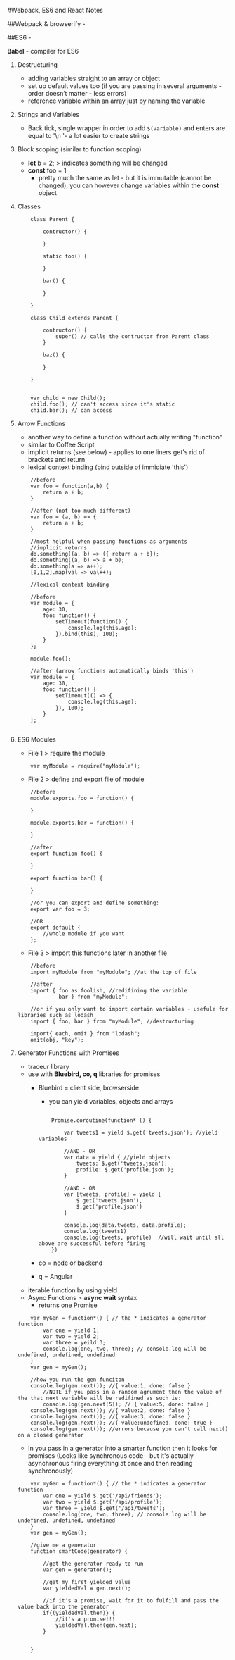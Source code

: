 #Webpack, ES6 and React Notes

##Webpack & browserify - 

##ES6 -

**Babel** - compiler for ES6 

1. Destructuring 
	- adding variables straight to an array or object
	- set up default values too (if you are passing in several arguments - order doesn’t matter - less errors)
	- reference variable within an array just by naming the variable
2. Strings and Variables 
	- Back tick, single wrapper in order to add ``$(variable)`` and enters are equal to '\n '- a lot easier to create strings
3. Block scoping (similar to function scoping) 
	- **let** b = 2; > indicates something will be changed
	- **const** foo = 1 
		- pretty much the same as let - but it is immutable (cannot be changed), you can however change variables within the **const** object 
4. Classes
	```
		class Parent {

			contructor() {

			}

			static foo() {

			}

			bar() {

			}

		}

		class Child extends Parent {

			contructor() {
				super() // calls the contructor from Parent class
			}

			baz() {

			}

		}


		var child = new Child();
		child.foo(); // can't access since it's static
		child.bar(); // can access
	```
5. Arrow Functions
	- another way to define a function without actually writing "function"
	- similar to Coffee Script 
	- implicit returns (see below) - applies to one liners get's rid of brackets and return
	- lexical context binding (bind outside of immidiate 'this')

	```
		//before
		var foo = function(a,b) {
			return a + b;
		}

		//after (not too much different)
		var foo = (a, b) => {
			return a + b;
		}

		//most helpful when passing functions as arguments
		//implicit returns
		do.something((a, b) => ({ return a + b});
		do.something((a, b) => a + b);
		do.something(a => a++);
		[0,1,2].map(val => val++);

		//lexical context binding

		//before 
		var module = {
			age: 30,
			foo: function() {
				setTimeout(function() {
					console.log(this.age);
				}).bind(this), 100);
			}
		};

		module.foo();

		//after (arrow functions automatically binds 'this')
		var module = {
			age: 30,
			foo: function() {
				setTimeout(() => {
					console.log(this.age);
				}), 100);
			}
		};


	```
6. ES6 Modules
	- File 1 > require the module

	```
		var myModule = require("myModule");
	```

	- File 2 > define and export file of module

	```
		//before
		module.exports.foo = function() {

		}

		module.exports.bar = function() {

		}

		//after
		export function foo() {

		}

		export function bar() {

		}

		//or you can export and define something:
		export var foo = 3;

		//OR
		export default {
			//whole module if you want
		};
	```

	- File 3 > import this functions later in another file

	```
		//before
		import myModule from "myModule"; //at the top of file

		//after
		import { foo as foolish, //redifining the variable
				 bar } from "myModule";

		//or if you only want to import certain variables - usefule for libraries such as lodash 
		import { foo, bar } from "myModule"; //destructuring 

		import{ each, omit } from "lodash";
		omit(obj, "key");
	```

7. Generator Functions with Promises
	- traceur library
	- use with **Bluebird, co, q** libraries for promises
		- Bluebird = client side, browserside
			- you can yield variables, objects and arrays
			
			```

				Promise.coroutine(function* () {

					var tweets1 = yield $.get('tweets.json'); //yield variables

					//AND - OR
					var data = yield { //yield objects
						tweets: $.get('tweets.json'); 
						profile: $.get('profile.json');
					}

					//AND - OR 
					var [tweets, profile] = yield [
						$.get('tweets.json'), 
						$.get('profile.json')
					]

					console.log(data.tweets, data.profile);
					console.log(tweets1)
					console.log(tweets, profile)  //will wait until all above are successful before firing
				})

			```

		- co = node or backend
		- q = Angular
	- iterable function by using yield 
	- Async Functions > **async wait** syntax
		- returns one Promise
	```
		var myGen = function*() { // the * indicates a generator function
			var one = yield 1;
			var two = yield 2;
			var three = yeild 3;
			console.log(one, two, three); // console.log will be undefined, undefined, undefined
		}
		var gen = myGen();

		//how you run the gen funciton
		console.log(gen.next()); //{ value:1, done: false }
			//NOTE if you pass in a random agrument then the value of the that next variable will be redifined as such ie:
			console.log(gen.next(5)); // { value:5, done: false }
		console.log(gen.next()); //{ value:2, done: false }
		console.log(gen.next()); //{ value:3, done: false }
		console.log(gen.next()); //{ value:undefined, done: true }
		console.log(gen.next()); //errors because you can't call next() on a closed generator
	```

	- In you pass in a generator into a smarter function then it looks for promises (Looks like synchronous code - but it's actually asynchronous firing everything at once and then reading synchronously)

	```
		var myGen = function*() { // the * indicates a generator function
			var one = yield $.get('/api/friends');
			var two = yield $.get('/api/profile');
			var three = yield $.get('/api/tweets');
			console.log(one, two, three); // console.log will be undefined, undefined, undefined
		}
		var gen = myGen();

		//give me a generator
		function smartCode(generator) {

			//get the generator ready to run
			var gen = generator();

			//get my first yielded value
			var yieldedVal = gen.next();

			//if it's a promise, wait for it to fulfill and pass the value back into the generator
			if{(yieldedVal.then)} {
				//it's a promise!!!
				yieldedVal.then(gen.next);
			}


		}

	```




